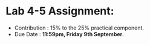 # Lab 4-5 Assignment: 
  - Contribution : 15% to the 25% practical component.
  - Due Date : **11:59pm, Friday 9th September**.

